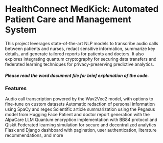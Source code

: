 # HealthConnect MedKick: Automated Patient Care and Management System

This project leverages state-of-the-art NLP models to transcribe audio calls between patients and nurses, redact sensitive information, summarize key details, and generate tailored reports for patients and doctors. It also explores integrating quantum cryptography for securing data transfers and federated learning techniques for privacy-preserving predictive analytics.

##### Please read the word document file for brief explanation of the code.

### Features
Audio call transcription powered by the Wav2Vec2 model, with options to fine-tune on custom datasets
Automatic redaction of personal information using SpaCy and regex
Scientific article summarization using the Pegasus model from Hugging Face
Patient and doctor report generation with the AlpaCare LLM
Quantum encryption implementation with BB84 protocol and Qiskit
Federated learning simulation for secure and decentralized analytics
Flask and Django dashboard with pagination, user authentication, literature recommendations, and more
